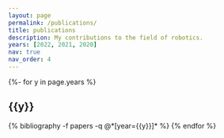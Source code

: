 ```yaml
---
layout: page
permalink: /publications/
title: publications
description: My contributions to the field of robotics.
years: [2022, 2021, 2020]
nav: true
nav_order: 4
---
```

<!-- _pages/publications.md -->
<div class="publications">

{%- for y in page.years %}
  <h2 class="year">{{y}}</h2>
  {% bibliography -f papers -q @*[year={{y}}]* %}
{% endfor %}

</div>
